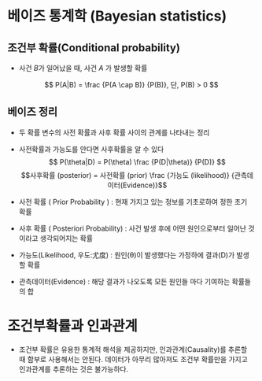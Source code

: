 # 베이즈 통계학 (Bayesian statistics)

## 조건부 확률(Conditional probability)
* 사건 $B$가 일어났을 때, 사건 $A$ 가 발생할 확률

$$ P(A|B) = \frac {P(A \cap B)} {P(B)}, 단, P(B) > 0 $$

## 베이즈 정리
* 두 확률 변수의 사전 확률과 사후 확률 사이의 관계를 나타내는 정리
* 사전확률과 가능도를 안다면 사후확률을 알 수 있다
$$ P(\theta|D) = P(\theta) \frac {P(D|\theta)} {P(D)} $$
$$사후확률 (posterior) = 사전확률 (prior) \frac {가능도 (likelihood)} {관측데이터(Evidence)}$$

* 사전 확률 ( Prior Probability ) : 현재 가지고 있는 정보를 기초로하여 정한 초기 확률
* 사후 확률 ( Posteriori Probability) : 사건 발생 후에 어떤 원인으로부터 일어난 것이라고 생각되어지는 확률
* 가능도(Likelihood, 우도:尤度) : 원인(θ)이 발생했다는 가정하에 결과(D)가 발생할 확률
* 관측데이터(Evidence) : 해당 결과가 나오도록 모든 원인들 마다 기여하는 확률들의 합


# 조건부확률과 인과관계
* 조건부 확률은 유용한 통계적 해석을 제공하지만, 인과관계(Causality)를 추론할 때 함부로 사용해서는 안된다. 데이터가 아무리 많아져도 조건부 확률만을 가지고 인과관계를 추론하는 것은 불가능하다.

